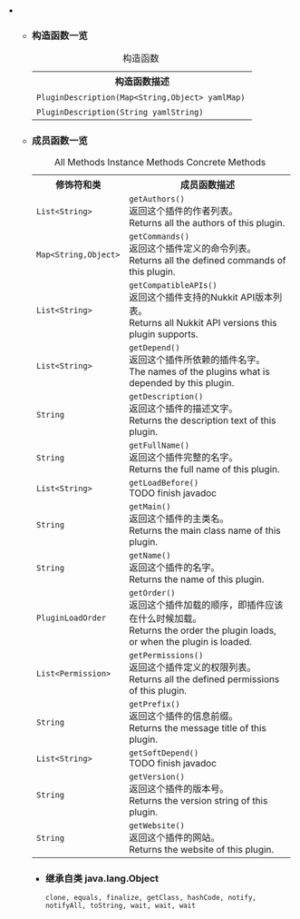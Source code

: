 <div class="summary">
<ul class="blockList">
<li class="blockList">
<!-- ======== CONSTRUCTOR SUMMARY ======== -->
<ul class="blockList">
<li class="blockList"><a name="constructor.summary">
<!--   -->
</a>
<h3>构造函数一览</h3>
<table class="memberSummary" border="0" cellpadding="3" cellspacing="0" summary="Constructor Summary table, listing constructors, and an explanation">
<caption><span>构造函数</span><span class="tabEnd"> </span></caption>
<tr>
<th>构造函数描述</th>
</tr>
<tr class="altColor">
<td class="colOne"><code><span class="memberNameLink"><a >PluginDescription</a></span>(<a  title="class or interface in java.util">Map</a>&lt;<a  title="class or interface in java.lang">String</a>,<a  title="class or interface in java.lang">Object</a>&gt; yamlMap)</code> </td>
</tr>
<tr class="rowColor">
<td class="colOne"><code><span class="memberNameLink"><a >PluginDescription</a></span>(<a  title="class or interface in java.lang">String</a> yamlString)</code> </td>
</tr>
</table>
</li>
</ul>
<!-- ========== METHOD SUMMARY =========== -->
<ul class="blockList">
<li class="blockList"><a name="method.summary">
<!--   -->
</a>
<h3>成员函数一览</h3>
<table class="memberSummary" border="0" cellpadding="3" cellspacing="0" summary="Method Summary table, listing methods, and an explanation">
<caption><span id="t0" class="activeTableTab"><span>All Methods</span><span class="tabEnd"> </span></span><span id="t2" class="tableTab"><span><a >Instance Methods</a></span><span class="tabEnd"> </span></span><span id="t4" class="tableTab"><span><a >Concrete Methods</a></span><span class="tabEnd"> </span></span></caption>
<tr>
<th>修饰符和类</th>
<th>成员函数描述</th>
</tr>
<tr id="i0" class="altColor">
<td class="colFirst"><code><a  title="class or interface in java.util">List</a>&lt;<a  title="class or interface in java.lang">String</a>&gt;</code></td>
<td class="colLast"><code><span class="memberNameLink"><a >getAuthors</a></span>()</code>
<div class="block">返回这个插件的作者列表。<br/>
 Returns all the authors of this plugin.</div>
</td>
</tr>
<tr id="i1" class="rowColor">
<td class="colFirst"><code><a  title="class or interface in java.util">Map</a>&lt;<a  title="class or interface in java.lang">String</a>,<a  title="class or interface in java.lang">Object</a>&gt;</code></td>
<td class="colLast"><code><span class="memberNameLink"><a >getCommands</a></span>()</code>
<div class="block">返回这个插件定义的命令列表。<br/>
 Returns all the defined commands of this plugin.</div>
</td>
</tr>
<tr id="i2" class="altColor">
<td class="colFirst"><code><a  title="class or interface in java.util">List</a>&lt;<a  title="class or interface in java.lang">String</a>&gt;</code></td>
<td class="colLast"><code><span class="memberNameLink"><a >getCompatibleAPIs</a></span>()</code>
<div class="block">返回这个插件支持的Nukkit API版本列表。<br/>
 Returns all Nukkit API versions this plugin supports.</div>
</td>
</tr>
<tr id="i3" class="rowColor">
<td class="colFirst"><code><a  title="class or interface in java.util">List</a>&lt;<a  title="class or interface in java.lang">String</a>&gt;</code></td>
<td class="colLast"><code><span class="memberNameLink"><a >getDepend</a></span>()</code>
<div class="block">返回这个插件所依赖的插件名字。<br/>
 The names of the plugins what is depended by this plugin.</div>
</td>
</tr>
<tr id="i4" class="altColor">
<td class="colFirst"><code><a  title="class or interface in java.lang">String</a></code></td>
<td class="colLast"><code><span class="memberNameLink"><a >getDescription</a></span>()</code>
<div class="block">返回这个插件的描述文字。<br/>
 Returns the description text of this plugin.</div>
</td>
</tr>
<tr id="i5" class="rowColor">
<td class="colFirst"><code><a  title="class or interface in java.lang">String</a></code></td>
<td class="colLast"><code><span class="memberNameLink"><a >getFullName</a></span>()</code>
<div class="block">返回这个插件完整的名字。<br/>
 Returns the full name of this plugin.</div>
</td>
</tr>
<tr id="i6" class="altColor">
<td class="colFirst"><code><a  title="class or interface in java.util">List</a>&lt;<a  title="class or interface in java.lang">String</a>&gt;</code></td>
<td class="colLast"><code><span class="memberNameLink"><a >getLoadBefore</a></span>()</code>
<div class="block">TODO finish javadoc</div>
</td>
</tr>
<tr id="i7" class="rowColor">
<td class="colFirst"><code><a  title="class or interface in java.lang">String</a></code></td>
<td class="colLast"><code><span class="memberNameLink"><a >getMain</a></span>()</code>
<div class="block">返回这个插件的主类名。<br/>
 Returns the main class name of this plugin.</div>
</td>
</tr>
<tr id="i8" class="altColor">
<td class="colFirst"><code><a  title="class or interface in java.lang">String</a></code></td>
<td class="colLast"><code><span class="memberNameLink"><a >getName</a></span>()</code>
<div class="block">返回这个插件的名字。<br/>
 Returns the name of this plugin.</div>
</td>
</tr>
<tr id="i9" class="rowColor">
<td class="colFirst"><code><a  title="enum in cn.nukkit.plugin">PluginLoadOrder</a></code></td>
<td class="colLast"><code><span class="memberNameLink"><a >getOrder</a></span>()</code>
<div class="block">返回这个插件加载的顺序，即插件应该在什么时候加载。<br/>
 Returns the order the plugin loads, or when the plugin is loaded.</div>
</td>
</tr>
<tr id="i10" class="altColor">
<td class="colFirst"><code><a  title="class or interface in java.util">List</a>&lt;<a  title="class in cn.nukkit.permission">Permission</a>&gt;</code></td>
<td class="colLast"><code><span class="memberNameLink"><a >getPermissions</a></span>()</code>
<div class="block">返回这个插件定义的权限列表。<br/>
 Returns all the defined permissions of this plugin.</div>
</td>
</tr>
<tr id="i11" class="rowColor">
<td class="colFirst"><code><a  title="class or interface in java.lang">String</a></code></td>
<td class="colLast"><code><span class="memberNameLink"><a >getPrefix</a></span>()</code>
<div class="block">返回这个插件的信息前缀。<br/>
 Returns the message title of this plugin.</div>
</td>
</tr>
<tr id="i12" class="altColor">
<td class="colFirst"><code><a  title="class or interface in java.util">List</a>&lt;<a  title="class or interface in java.lang">String</a>&gt;</code></td>
<td class="colLast"><code><span class="memberNameLink"><a >getSoftDepend</a></span>()</code>
<div class="block">TODO finish javadoc</div>
</td>
</tr>
<tr id="i13" class="rowColor">
<td class="colFirst"><code><a  title="class or interface in java.lang">String</a></code></td>
<td class="colLast"><code><span class="memberNameLink"><a >getVersion</a></span>()</code>
<div class="block">返回这个插件的版本号。<br/>
 Returns the version string of this plugin.</div>
</td>
</tr>
<tr id="i14" class="altColor">
<td class="colFirst"><code><a  title="class or interface in java.lang">String</a></code></td>
<td class="colLast"><code><span class="memberNameLink"><a >getWebsite</a></span>()</code>
<div class="block">返回这个插件的网站。<br/>
 Returns the website of this plugin.</div>
</td>
</tr>
</table>
<ul class="blockList">
<li class="blockList"><a name="methods.inherited.from.class.java.lang.Object">
<!--   -->
</a>
<h3>继承自类 java.lang.<a  title="class or interface in java.lang">Object</a></h3>
<code><a  title="class or interface in java.lang">clone</a>, <a  title="class or interface in java.lang">equals</a>, <a  title="class or interface in java.lang">finalize</a>, <a  title="class or interface in java.lang">getClass</a>, <a  title="class or interface in java.lang">hashCode</a>, <a  title="class or interface in java.lang">notify</a>, <a  title="class or interface in java.lang">notifyAll</a>, <a  title="class or interface in java.lang">toString</a>, <a  title="class or interface in java.lang">wait</a>, <a  title="class or interface in java.lang">wait</a>, <a  title="class or interface in java.lang">wait</a></code></li>
</ul>
</li>
</ul>
</li>
</ul>
</div>
